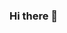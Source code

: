 ### Hi there 👋

<!--
**Dabr1a** is a ✨ _special_ ✨ repository because its `README.md` (this file) appears on your GitHub profile.

Here are some ideas to get you started:

- 🔭 I’m currently working on roblox
- 🌱 I’m currently learning LUA
- 👯 I’m looking to collaborate on GUI's
- 🤔 I’m looking for help with Nothing
- 💬 Ask me about Sctipt's
- 📫 How to reach me: Dabria#9686
- 😄 Pronouns: She/Her
- ⚡ Fun fact: I don't know what I'm doing here
-->
